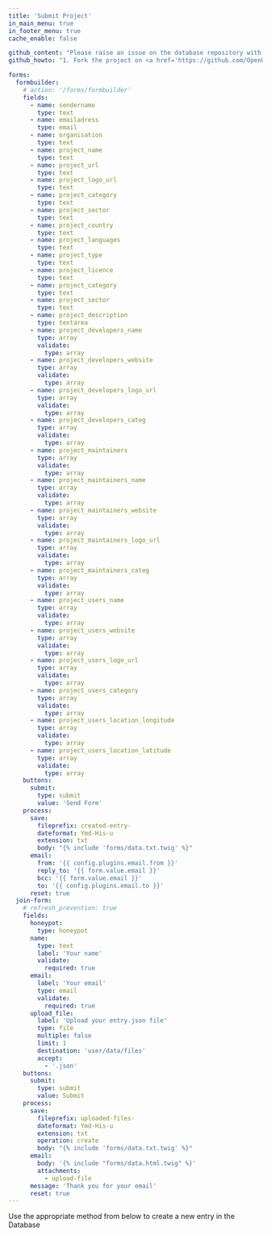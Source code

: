 ```yaml
---
title: 'Submit Project'
in_main_menu: true
in_footer_menu: true
cache_enable: false

github_content: "Please raise an issue on the database repository with your comments or inclusions and we will check and update the files.\r\nTechnical users can follow the steps below to submit."
github_howto: "1. Fork the project on <a href='https://github.com/OpenUK/publiccode.directory' target='_blank' rel='noopener'>Github</a>\r\n2. Create a database metadata entry file - we call these entry.json, you may choose your own name\r\n3. Add your entry json file to our repo (via PR), to your own repository or anywhere that can be accessed via the internet\r\n4. Add a link to the **database.index.json** file pointing to your entry\r\n5. Make a pull request with the updated **database.index.json** file\r\n\r\nWhen accepted, you should see your entry in the directory"

forms:
  formbuilder:
    # action: '/forms/formbuilder'
    fields:
      - name: sendername
        type: text
      - name: emailadress
        type: email
      - name: organisation
        type: text
      - name: project_name
        type: text
      - name: project_url
        type: text
      - name: project_logo_url
        type: text
      - name: project_category
        type: text
      - name: project_sector
        type: text
      - name: project_country
        type: text
      - name: project_languages
        type: text
      - name: project_type
        type: text
      - name: project_licence
        type: text
      - name: project_category
        type: text
      - name: project_sector
        type: text
      - name: project_description
        type: textarea
      - name: project_developers_name
        type: array
        validate:
          type: array
      - name: project_developers_website
        type: array
        validate:
          type: array
      - name: project_developers_logo_url
        type: array
        validate:
          type: array
      - name: project_developers_categ
        type: array
        validate:
          type: array
      - name: project_maintainers
        type: array
        validate:
          type: array
      - name: project_maintainers_name
        type: array
        validate:
          type: array
      - name: project_maintainers_website
        type: array
        validate:
          type: array
      - name: project_maintainers_logo_url
        type: array
        validate:
          type: array
      - name: project_maintainers_categ
        type: array
        validate:
          type: array
      - name: project_users_name
        type: array
        validate:
          type: array
      - name: project_users_website
        type: array
        validate:
          type: array
      - name: project_users_logo_url
        type: array
        validate:
          type: array
      - name: project_users_category
        type: array
        validate:
          type: array
      - name: project_users_location_longitude
        type: array
        validate:
          type: array
      - name: project_users_location_latitude
        type: array
        validate:
          type: array
    buttons:
      submit:
        type: submit
        value: 'Send Form'
    process:
      save:
        fileprefix: created-entry-
        dateformat: Ymd-His-u
        extension: txt
        body: "{% include 'forms/data.txt.twig' %}"
      email:
        from: '{{ config.plugins.email.from }}'
        reply_to: '{{ form.value.email }}'
        bcc: '{{ form.value.email }}'
        to: '{{ config.plugins.email.to }}'
      reset: true
  join-form:
    # refresh_prevention: true
    fields:
      honeypot:
        type: honeypot
      name:
        type: text
        label: 'Your name'
        validate:
          required: true
      email:
        label: 'Your email'
        type: email
        validate:
          required: true
      upload_file:
        label: 'Upload your entry.json file'
        type: file
        multiple: false
        limit: 1
        destination: 'user/data/files'
        accept:
          - '.json'
    buttons:
      submit:
        type: submit
        value: Submit
    process:
      save:
        fileprefix: uploaded-files-
        dateformat: Ymd-His-u
        extension: txt
        operation: create
        body: "{% include 'forms/data.txt.twig' %}"
      email:
        body: '{% include "forms/data.html.twig" %}'
        attachments:
          - upload-file
      message: 'Thank you for your email'
      reset: true
---
```


Use the appropriate method from below to create a new entry in the Database
